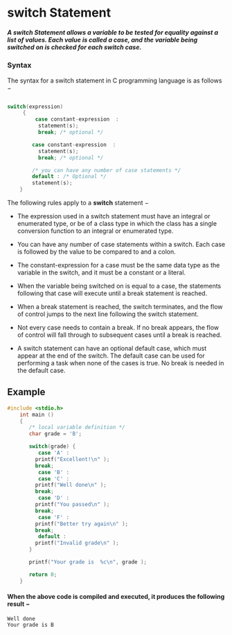 # switch Statement

##### A switch Statement allows a variable to be tested for equality against a list of values. Each value is called a case, and the variable being switched on is checked for each switch case.

### Syntax
The syntax for a switch statement in C programming language is as follows − 

```c

switch(expression)
	 {
		 case constant-expression  :
	      statement(s);
	      break; /* optional */

		case constant-expression  :
	      statement(s);
	      break; /* optional */

		/* you can have any number of case statements */
	    default : /* Optional */
	    statement(s);
	}
```

The following rules apply to a **switch** statement −

* The expression used in a switch statement must have an integral or enumerated type, or be of a class type in which the class has a single conversion function to an integral or enumerated type.

* You can have any number of case statements within a switch. Each case is followed by the value to be compared to and a colon.

* The constant-expression for a case must be the same data type as the variable in the switch, and it must be a constant or a literal.

* When the variable being switched on is equal to a case, the statements following that case will execute until a break statement is reached.

* When a break statement is reached, the switch terminates, and the flow of control jumps to the next line following the switch statement.

* Not every case needs to contain a break. If no break appears, the flow of control will fall through to subsequent cases until a break is reached.

* A switch statement can have an optional default case, which must appear at the end of the switch. The default case can be used for performing a task when none of the cases is true. No break is needed in the default case.

## Example

```c
#include <stdio.h>
	int main ()
	{
	   /* local variable definition */
	   char grade = 'B';

	   switch(grade) {
	      case 'A' :
		 printf("Excellent!\n" );
		 break;
	      case 'B' :
	      case 'C' :
		 printf("Well done\n" );
		 break;
	      case 'D' :
		 printf("You passed\n" );
		 break;
	      case 'F' :
		 printf("Better try again\n" );
		 break;
	      default :
		 printf("Invalid grade\n" );
	   }

	   printf("Your grade is  %c\n", grade );

	   return 0;
	}
```

#### When the above code is compiled and executed, it produces the following result −

```text
Well done
Your grade is B
```